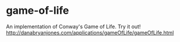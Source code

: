 # game-of-life
An implementation of Conway's Game of Life.
Try it out!
http://danabryanjones.com/applications/gameOfLife/gameOfLife.html
